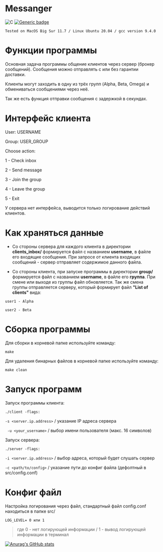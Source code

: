 # Messanger

![C](https://img.shields.io/badge/C-Solution-blue.svg?style=flat&logo=C%2B%2B)
[![Generic badge](https://img.shields.io/badge/Develop-unstable-yellowgreen)](https://shields.io/)

`Tested on MacOS Big Sur 11.7 / Linux Ubuntu 20.04 / gcc version 9.4.0`


# Функции программы

Основная задача программы общение клиентов через сервер (брокер сообщений). Сообщения можно отправлять с или без гарантии доставки.

Клиенты могут заходить в одну из трёх групп (Alpha, Beta, Omega) и обмениваться сообщениями через неё.

Так же есть функция отправки сообщения с задержкой в секундах.

# Интерфейс клиента

User: USERNAME

Group: USER_GROUP

Choose action:

  1 - Check inbox

  2 - Send message

  3 - Join the group

  4 - Leave the group

  5 - Exit

У сервера нет интерфейса, выводится только логирование действий клиентов.

# Как храняться данные

* Со стороны сервера для каждого клиента в директории **clients_inbox/** формируется файл с названием **username**, в файле его входящие сообщения.
При запросе от клиента входящих сообщений - сервер отправляет содержимое данного файла.

* Со стороны клиента, при запуске программы в директории **group/** формируется файл с названием **username**, в файле его **группа**. При смене или выходе из группы файл обновляется. Так же смена группы отправляется серверу, который формирует файл **"List of clients"** вида:

`user1 - Alpha`

`user2 - Beta`

# Сборка программы

Для сборки в корневой папке используйте команду:

`make`

Для удаления бинарных файлов в корневой папке используйте команду:

`make clean`

# Запуск программ

Запуск программы клиента:

`./client -flags:`

`-s <server.ip.address>` / указание IP адреса сервера

` -u <your_username>` / выбор имени пользователя (макс. 16 символов)

Запуск сервера:

`./server -flags:`

`-i <server.ip.address>` / выбор адреса, который будет слушать сервер

`-c <path/to/config>` / указание пути до конфиг файла (дефолтный в src/config.conf)


# Конфиг файл

Настройка логирования через файл, стандартный файл config.conf находиться в папке src/

`LOG_LEVEL= 0 или 1`

> где 0 - нет логирующей информации / 1 - вывод логирующей информации в терминал


[![Anurag's GitHub stats](https://github-readme-stats.vercel.app/api?username=alehanter337)](https://github.com/alehanter337/github-readme-stats)
